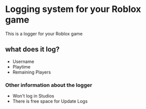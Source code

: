 # Logging system for your Roblox game

This is a logger for your Roblox game

## what does it log?

- Username
- Playtime
- Remaining Players

### Other information about the logger

- Won't log in Studios
- There is free space for Update Logs
